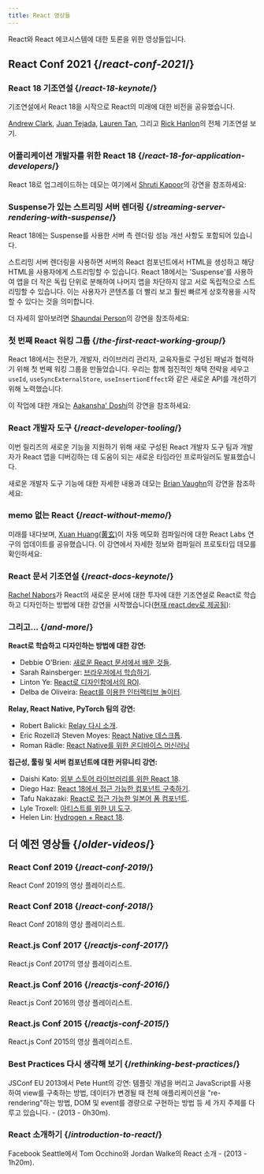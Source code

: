 ```yaml
---
title: React 영상들
---
```


<Intro>

React와 React 에코시스템에 대한 토론을 위한 영상들입니다.

</Intro>

## React Conf 2021 {/*react-conf-2021*/}

### React 18 기조연설 {/*react-18-keynote*/}

기조연설에서 React 18을 시작으로 React의 미래에 대한 비전을 공유했습니다.

[Andrew Clark](https://twitter.com/acdlite), [Juan Tejada](https://twitter.com/_jstejada), [Lauren Tan](https://twitter.com/potetotes), 그리고 [Rick Hanlon](https://twitter.com/rickhanlonii)의 전체 기조연설 보기.

<YouTubeIframe src="https://www.youtube.com/embed/FZ0cG47msEk" title="YouTube video player" />

### 어플리케이션 개발자를 위한 React 18 {/*react-18-for-application-developers*/}

React 18로 업그레이드하는 데모는 여기에서 [Shruti Kapoor](https://twitter.com/shrutikapoor08)의 강연을 참조하세요:

<YouTubeIframe src="https://www.youtube.com/embed/ytudH8je5ko" title="YouTube video player" />

### Suspense가 있는 스트리밍 서버 렌더링 {/*streaming-server-rendering-with-suspense*/}

React 18에는 Suspense를 사용한 서버 측 렌더링 성능 개선 사항도 포함되어 있습니다.

스트리밍 서버 렌더링을 사용하면 서버의 React 컴포넌트에서 HTML을 생성하고 해당 HTML을 사용자에게 스트리밍할 수 있습니다. React 18에서는 'Suspense'를 사용하여 앱을 더 작은 독립 단위로 분해하여 나머지 앱을 차단하지 않고 서로 독립적으로 스트리밍할 수 있습니다. 이는 사용자가 콘텐츠를 더 빨리 보고 훨씬 빠르게 상호작용을 시작할 수 있다는 것을 의미합니다.

더 자세히 알아보려면 [Shaundai Person](https://twitter.com/shaundai)의 강연을 참조하세요:

<YouTubeIframe src="https://www.youtube.com/embed/pj5N-Khihgc" title="YouTube video player" />

### 첫 번째 React 워킹 그룹 {/*the-first-react-working-group*/}

React 18에서는 전문가, 개발자, 라이브러리 관리자, 교육자들로 구성된 패널과 협력하기 위해 첫 번째 워킹 그룹을 만들었습니다. 우리는 함께 점진적인 채택 전략을 세우고 `useId`, `useSyncExternalStore`, `useInsertionEffect`와 같은 새로운 API를 개선하기 위해 노력했습니다.

이 작업에 대한 개요는 [Aakansha' Doshi](https://twitter.com/aakansha1216)의 강연을 참조하세요:

<YouTubeIframe src="https://www.youtube.com/embed/qn7gRClrC9U" title="YouTube video player" />

### React 개발자 도구 {/*react-developer-tooling*/}

이번 릴리즈의 새로운 기능을 지원하기 위해 새로 구성된 React 개발자 도구 팀과 개발자가 React 앱을 디버깅하는 데 도움이 되는 새로운 타임라인 프로파일러도 발표했습니다.

새로운 개발자 도구 기능에 대한 자세한 내용과 데모는 [Brian Vaughn](https://twitter.com/brian_d_vaughn)의 강연을 참조하세요:

<YouTubeIframe src="https://www.youtube.com/embed/oxDfrke8rZg" title="YouTube video player" />

### memo 없는 React {/*react-without-memo*/}

미래를 내다보며, [Xuan Huang(黄玄)](https://twitter.com/Huxpro)이 자동 메모화 컴파일러에 대한 React Labs 연구의 업데이트를 공유했습니다. 이 강연에서 자세한 정보와 컴파일러 프로토타입 데모를 확인하세요:

<YouTubeIframe src="https://www.youtube.com/embed/lGEMwh32soc" title="YouTube video player" />

### React 문서 기조연설 {/*react-docs-keynote*/}

[Rachel Nabors](https://twitter.com/rachelnabors)가 React의 새로운 문서에 대한 투자에 대한 기조연설로 React로 학습하고 디자인하는 방법에 대한 강연을 시작했습니다([현재 react.dev로 제공됨](/blog/2023/03/16/introducing-react-dev)):

<YouTubeIframe src="https://www.youtube.com/embed/mneDaMYOKP8" title="YouTube video player" />

### 그리고... {/*and-more*/}

**React로 학습하고 디자인하는 방법에 대한 강연:**

* Debbie O'Brien: [새로운 React 문서에서 배운 것들](https://youtu.be/-7odLW_hG7s).
* Sarah Rainsberger: [브라우저에서 학습하기](https://youtu.be/5X-WEQflCL0).
* Linton Ye: [React로 디자인함에서의 ROI](https://youtu.be/7cPWmID5XAk).
* Delba de Oliveira: [React를 이용한 인터랙티브 놀이터](https://youtu.be/zL8cz2W0z34).

**Relay, React Native, PyTorch 팀의 강연:**

* Robert Balicki: [Relay 다시 소개](https://youtu.be/lhVGdErZuN4).
* Eric Rozell과 Steven Moyes: [React Native 데스크톱](https://youtu.be/9L4FFrvwJwY).
* Roman Rädle: [React Native를 위한 온디바이스 머신러닝](https://youtu.be/NLj73vrc2I8)

**접근성, 툴링 및 서버 컴포넌트에 대한 커뮤니티 강연:**

* Daishi Kato: [외부 스토어 라이브러리를 위한 React 18](https://youtu.be/oPfSC5bQPR8).
* Diego Haz: [React 18에서 접근 가능한 컴포넌트 구축하기](https://youtu.be/dcm8fjBfro8).
* Tafu Nakazaki: [React로 접근 가능한 일본어 폼 컴포넌트](https://youtu.be/S4a0QlsH0pU).
* Lyle Troxell: [아티스트를 위한 UI 도구](https://youtu.be/b3l4WxipFsE).
* Helen Lin: [Hydrogen + React 18](https://youtu.be/HS6vIYkSNks).

## 더 예전 영상들 {/*older-videos*/}

### React Conf 2019 {/*react-conf-2019*/}

React Conf 2019의 영상 플레이리스트.
<YouTubeIframe title="React Conf 2019" src="https://www.youtube-nocookie.com/embed/playlist?list=PLPxbbTqCLbGHPxZpw4xj_Wwg8-fdNxJRh" />

### React Conf 2018 {/*react-conf-2018*/}

React Conf 2018의 영상 플레이리스트.
<YouTubeIframe title="React Conf 2018" src="https://www.youtube-nocookie.com/embed/playlist?list=PLPxbbTqCLbGE5AihOSExAa4wUM-P42EIJ" />

### React.js Conf 2017 {/*reactjs-conf-2017*/}

React.js Conf 2017의 영상 플레이리스트.
<YouTubeIframe title="React.js Conf 2017" src="https://www.youtube-nocookie.com/embed/playlist?list=PLb0IAmt7-GS3fZ46IGFirdqKTIxlws7e0" />

### React.js Conf 2016 {/*reactjs-conf-2016*/}

React.js Conf 2016의 영상 플레이리스트.
<YouTubeIframe title="React.js Conf 2016" src="https://www.youtube-nocookie.com/embed/playlist?list=PLb0IAmt7-GS0M8Q95RIc2lOM6nc77q1IY" />

### React.js Conf 2015 {/*reactjs-conf-2015*/}

React.js Conf 2015의 영상 플레이리스트.
<YouTubeIframe title="React.js Conf 2015" src="https://www.youtube-nocookie.com/embed/playlist?list=PLb0IAmt7-GS1cbw4qonlQztYV1TAW0sCr" />

### Best Practices 다시 생각해 보기 {/*rethinking-best-practices*/}

JSConf EU 2013에서 Pete Hunt의 강연: 템플릿 개념을 버리고 JavaScript를 사용하여 view를 구축하는 방법, 데이터가 변경될 때 전체 애플리케이션을 "re-rendering"하는 방법, DOM 및 event를 경량으로 구현하는 방법 등 세 가지 주제를 다루고 있습니다. - (2013 - 0h30m).
<YouTubeIframe title="Pete Hunt: React: Rethinking Best Practices - JSConf EU 2013" src="https://www.youtube-nocookie.com/embed/x7cQ3mrcKaY" />

### React 소개하기 {/*introduction-to-react*/}

Facebook Seattle에서 Tom Occhino와 Jordan Walke의 React 소개 - (2013 - 1h20m).
<YouTubeIframe title="Tom Occhino and Jordan Walke introduce React at Facebook Seattle" src="https://www.youtube-nocookie.com/embed/XxVg_s8xAms" />

